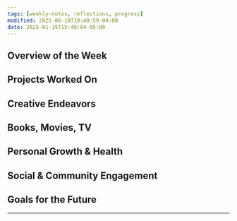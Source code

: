 ```yaml
---
tags: [weekly-notes, reflections, progress]
modified: 2025-06-18T10:40:59-04:00
date: 2025-01-15T15:49:04-05:00
---
```


##  Overview of the Week


## Projects Worked On


## Creative Endeavors


## Books, Movies, TV


## Personal Growth & Health


## Social & Community Engagement


## Goals for the Future
<!-- Set Specific, Measurable, Achievable, Relevant, and Time-bound goals or intentions for the upcoming week. -->

---
